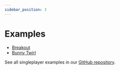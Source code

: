 ```yaml
---
sidebar_position: 3
---
```


# Examples

- [Breakout](https://github.com/rune/rune-games-sdk/tree/staging/singleplayer/examples/breakout)
- [Bunny Twirl](https://github.com/rune/rune-games-sdk/tree/staging/singleplayer/examples/bunny-twirl)

See all singleplayer examples in our [GitHub repository](https://github.com/rune/rune-games-sdk/tree/staging/singleplayer/examples/).
